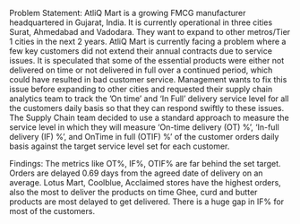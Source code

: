 Problem Statement:
AtliQ Mart is a growing FMCG manufacturer headquartered in Gujarat, India. It is currently operational in three cities Surat, Ahmedabad and Vadodara. They want to expand to other metros/Tier 1 cities in the next 2 years.
AtliQ Mart is currently facing a problem where a few key customers did not extend their annual contracts due to service issues. It is speculated that some of the essential products were either not delivered on time or not delivered in full over a continued period, which could have resulted in bad customer service. Management wants to fix this issue before expanding to other cities and requested their supply chain analytics team to track the ’On time’ and ‘In Full’ delivery service level for all the customers daily basis so that they can respond swiftly to these issues.
The Supply Chain team decided to use a standard approach to measure the service level in which they will measure ‘On-time delivery (OT) %’, ‘In-full delivery (IF) %’, and OnTime in full (OTIF) %’ of the customer orders daily basis against the target service level set for each customer.

Findings:
The metrics like OT%, IF%, OTIF% are far behind the set target.
Orders are delayed 0.69 days from the agreed date of delivery on an average.
Lotus Mart, Coolblue, Acclaimed stores have the highest orders, also the most to deliver the products on time
Ghee, curd and butter products are most delayed to get delivered.
There is a huge gap in IF% for most of the customers. 

